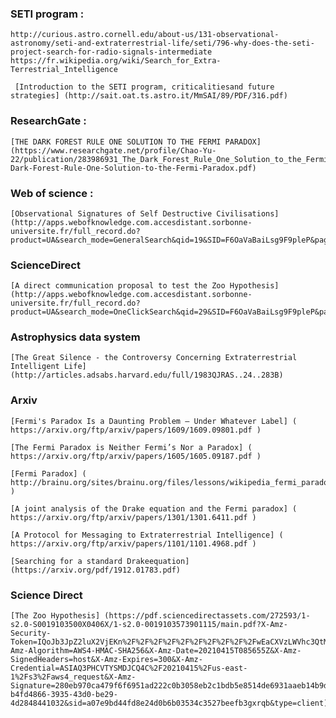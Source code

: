 ### SETI program :
	http://curious.astro.cornell.edu/about-us/131-observational-astronomy/seti-and-extraterrestrial-life/seti/796-why-does-the-seti-project-search-for-radio-signals-intermediate
	https://fr.wikipedia.org/wiki/Search_for_Extra-Terrestrial_Intelligence
	
	 [Introduction to the SETI program, criticalitiesand future strategies] (http://sait.oat.ts.astro.it/MmSAI/89/PDF/316.pdf)

### ResearchGate :
	[THE DARK FOREST RULE ONE SOLUTION TO THE FERMI PARADOX](https://www.researchgate.net/profile/Chao-Yu-22/publication/283986931_The_Dark_Forest_Rule_One_Solution_to_the_Fermi_Paradox/links/564c68eb08ae4ae893b98633/The-Dark-Forest-Rule-One-Solution-to-the-Fermi-Paradox.pdf)
	
### Web of science :
	[Observational Signatures of Self Destructive Civilisations](http://apps.webofknowledge.com.accesdistant.sorbonne-universite.fr/full_record.do?product=UA&search_mode=GeneralSearch&qid=19&SID=F6OaVaBaiLsg9F9pleP&page=1&doc=1)
	
### ScienceDirect
	[A direct communication proposal to test the Zoo Hypothesis](http://apps.webofknowledge.com.accesdistant.sorbonne-universite.fr/full_record.do?product=UA&search_mode=OneClickSearch&qid=29&SID=F6OaVaBaiLsg9F9pleP&page=1&doc=6)

### Astrophysics data system
	[The Great Silence - the Controversy Concerning Extraterrestrial Intelligent Life](http://articles.adsabs.harvard.edu/full/1983QJRAS..24..283B)

### Arxiv
	[Fermi's Paradox Is a Daunting Problem – Under Whatever Label] ( https://arxiv.org/ftp/arxiv/papers/1609/1609.09801.pdf )

	[The Fermi Paradox is Neither Fermi’s Nor a Paradox] ( https://arxiv.org/ftp/arxiv/papers/1605/1605.09187.pdf )

	[Fermi Paradox] ( http://brainu.org/sites/brainu.org/files/lessons/wikipedia_fermi_paradox_information.pdf )

	[A joint analysis of the Drake equation and the Fermi paradox] ( https://arxiv.org/ftp/arxiv/papers/1301/1301.6411.pdf )

	[A Protocol for Messaging to Extraterrestrial Intelligence] ( https://arxiv.org/ftp/arxiv/papers/1101/1101.4968.pdf )
	
	[Searching for a standard Drakeequation] (https://arxiv.org/pdf/1912.01783.pdf)
	
### Science Direct
	[The Zoo Hypothesis] (https://pdf.sciencedirectassets.com/272593/1-s2.0-S0019103500X0406X/1-s2.0-0019103573901115/main.pdf?X-Amz-Security-Token=IQoJb3JpZ2luX2VjEKn%2F%2F%2F%2F%2F%2F%2F%2F%2F%2FwEaCXVzLWVhc3QtMSJHMEUCIQCBBvULn8CAaXZ6LBVHKAUu%2BNBmk7gl8op%2Fa26EzBAkhQIgBj%2F%2BR8bLwzUo01lJDAo%2B1y8jB4yqZ11nt8tJIb2ObJYqtAMIEhADGgwwNTkwMDM1NDY4NjUiDKwOpi%2FHPIN%2BJqAZ4SqRA3TlcU8jyHpUTAEQwuyEFg9LkbHxwc954Ywwr2XNOoJoyxdGViR8gVhIyWer5dMRJ8Fbuono8dtv5bdFAuzLDLhu4iF5DVe4HRn4dGyYbEbXmI9baim6L8fJ78FjAtC0TtFmzyoevjh3Co6wN80ZZKrXS1btzc3GYrsNdf%2FGeeAsjGUTcTtiBQRamBclu3Zknnmwu4NCiwj%2B7I5MzeNsv3SsdEb9C73cNoW0C%2B2CivBQzUuT0aJ30detzTFiYq3mXhkuiCXyK7A3Ty1T9V%2BEoktvHRi20pZczy0gE%2BrRY1UL9C5XAvzQ%2BbFyyx2PGriw6uTqCF49auh5HAy3ui3YeqZhSj0BUw8R%2BEad8LkfVYiwykcrFiW2SuVQXCAORcPPFkDxARp4mMrklC2nkeOfccXB%2BLovC4hJCXusWfIQq%2Bf1XPPNOC8Y02a8t2bRYv9A%2FVF2IX1S7YVuZIx7PzIn4HeAU%2BdXRp5aLGAZ4WjrY7EscxzL3BhuusF3UUgiL22sO%2BkfiZM3J5aE%2BLMFhy8lp0NEMP7534MGOusBdZ3mEJR8eRwEWh5tHmrthNxCe7JVyQpnkem%2BmWI6lSqWT8F3MOoy7x7AMIcHgEMuTg2dRV6%2Fy2bPJ218h14lXRcjjhKILaTrK9nwx%2FoKBqUzKxDLoChbuGLVVbBwJx%2BHEsDCoatOcSHi1ydnckTjg9%2BWN2uMXJzgigcRCUaP8sd9e0%2By9dfMl3%2BAS5IJmOz394f%2B9%2B3gxop%2FlEiIcNOmIFGg8ohym4K2mzyXZGfwwyBWWvNZtE2J8fvPyFr%2Bf8FRfSU6cbyaDtTk00pUt4GTG76WqAQe3%2FDJyCXVOIth2z3oCRFFxfg9iM7JCQ%3D%3D&X-Amz-Algorithm=AWS4-HMAC-SHA256&X-Amz-Date=20210415T085655Z&X-Amz-SignedHeaders=host&X-Amz-Expires=300&X-Amz-Credential=ASIAQ3PHCVTYSMDJCQ4C%2F20210415%2Fus-east-1%2Fs3%2Faws4_request&X-Amz-Signature=280eb970ca479f6f6951ad222c0b3058eb2c1bdb5e8514de6931aaeb14b9dae0&hash=e68853c566a2b096ebfcf1496584da32f7aebc1edf55c6ca04dc5a7b59169894&host=68042c943591013ac2b2430a89b270f6af2c76d8dfd086a07176afe7c76c2c61&pii=0019103573901115&tid=spdf-b4fd4866-3935-43d0-be29-4d2848441032&sid=a07e9bd44fd8e24d0b6b03534c3527beefb3gxrqb&type=client)

	
	
	

